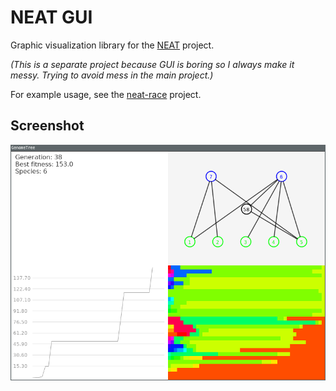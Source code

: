 # NEAT GUI

Graphic visualization library for the [NEAT](https://github.com/FelixStridsberg/neat) project.

_(This is a separate project because GUI is boring so I always make it messy. Trying to avoid mess in the main project.)_

For example usage, see the [neat-race](https://github.com/FelixStridsberg/neat-race) project.


## Screenshot
![screenshot](docs/screenshot.png)
